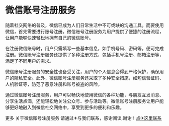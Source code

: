 # 微信账号注册服务

随着社交网络的普及，微信已成为人们日常生活中不可或缺的沟通工具。而要使用微信，首先需要进行账号注册。微信账号注册服务为用户提供了便捷的注册流程，让用户能够快速轻松地拥有自己的微信账号。

在注册微信账号时，用户只需填写一些基本信息，如手机号码、密码等，便可完成注册。微信账号注册服务还提供了多种注册方式，包括手机号注册、邮箱注册等，满足了不同用户的需求。

微信账号注册服务的安全性也备受关注，用户的个人信息会得到严格保护，确保用户的隐私安全。此外，微信账号注册服务还采取了多种安全措施，如短信验证码、人机验证等，防范了恶意注册和账号被盗的风险。

通过微信账号注册服务，用户可以畅快地使用微信的各种功能，与朋友互发消息、分享生活点滴，还能轻松地关注公众号、参与活动等。微信账号注册服务让用户能够更好地融入到微信社交网络中，享受到更多的便利和乐趣。

更多 关于微信账号注册服务 请通过✈与我们联系，感谢阅读,谢谢！[点✈这里联系](https://c.k02.cc)